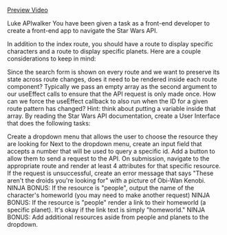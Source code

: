 [Preview Video](https://www.youtube.com/watch?v=cHmerxT4Igw&feature=youtu.be)

Luke APIwalker
You have been given a task as a front-end developer to create a front-end app to navigate the Star Wars API.

In addition to the index route, you should have a route to display specific characters and a route to display specific planets. Here are a couple considerations to keep in mind:

Since the search form is shown on every route and we want to preserve its state across route changes, does it need to be rendered inside each route component?
Typically we pass an empty array as the second argument to our useEffect calls to ensure that the API request is only made once. How can we force the useEffect callback to also run when the ID for a given route pattern has changed? Hint: think about putting a variable inside that array.
By reading the Star Wars API documentation, create a User Interface that does the following tasks:

 Create a dropdown menu that allows the user to choose the resource they are looking for
 Next to the dropdown menu, create an input field that accepts a number that will be used to query a specific id.
 Add a button to allow them to send a request to the API.
 On submission, navigate to the appropriate route and render at least 4 attributes for that specific resource.
 If the request is unsuccessful, create an error message that says "These aren't the droids you're looking for" with a picture of Obi-Wan Kenobi.
 NINJA BONUS: If the resource is "people", output the name of the character's homeworld (you may need to make another request)
 NINJA BONUS: If the resource is "people" render a link to their homeworld (a specific planet). It's okay if the link text is simply "homeworld."
 NINJA BONUS: Add additional resources aside from people and planets to the dropdown.